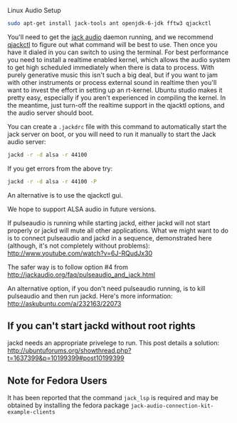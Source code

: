 Linux Audio Setup

```sh
sudo apt-get install jack-tools ant openjdk-6-jdk fftw3 qjackctl
```

You'll need to get the [jack audio](http://jackaudio.org) daemon running, and we recommend [qjackctl](http://qjackctl.sourceforge.net) to figure out what command will be best to use.  Then once you have it dialed in you can switch to using the terminal.  For best performance you need to install a realtime enabled kernel, which allows the audio system to get high scheduled immediately when there is data to process.  With purely generative music this isn't such a big deal, but if you want to jam with other instruments or process external sound in realtime then you'll want to invest the effort in setting up an rt-kernel.  Ubuntu studio makes it pretty easy, especially if you aren't experienced in compiling the kernel.  In the meantime, just turn-off the realtime support in the qjacktl options, and the audio server should boot.

You can create a `.jackdrc` file with this command to automatically start the jack server on boot, or you will need to run it manually to start the Jack audio server:
```sh
jackd -r -d alsa -r 44100
```

If you get errors from the above try:
```sh
jackd -r -d alsa -r 44100 -P
```

An alternative is to use the qjackctl gui.

We hope to support ALSA audio in future versions.

If pulseaudio is running while starting jackd, either jackd will not start properly or jackd will mute all other applications. What we might want to do is to connect pulseaudio and jackd in a sequence, demonstrated here (although, it's not completely without problems):
http://www.youtube.com/watch?v=6J-RQudJx30

The safer way is to follow option #4 from http://jackaudio.org/faq/pulseaudio_and_jack.html

An alternative option, if you don't need pulseaudio running, is to kill pulseaudio and then run jackd. Here's more information: http://askubuntu.com/a/232163/22073

## If you can't start jackd without root rights

jackd needs an appropriate privelege to run. This post details a solution: http://ubuntuforums.org/showthread.php?t=1637399&p=10199399#post10199399

## Note for Fedora Users

It has been reported that the command `jack_lsp` is required and may be obtained by installing the fedora package `jack-audio-connection-kit-example-clients` 